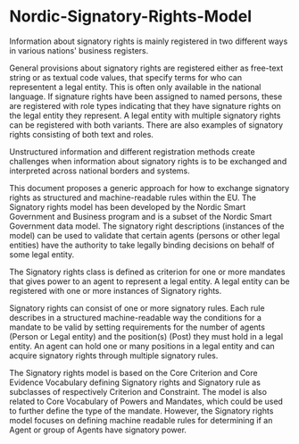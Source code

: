 # Nordic-Signatory-Rights-Model

Information about signatory rights is mainly registered in two different ways in various nations' business registers.

General provisions about signatory rights are registered either as free-text string or as textual code values, that specify terms for who can representent a legal entity. This is often only available in the national language.
If signature rights have been assigned to named persons, these are registered with role types indicating that they have signature rights on the legal entity they represent.
A legal entity with multiple signatory rights can be registered with both variants. There are also examples of signatory rights consisting of both text and roles.

Unstructured information and different registration methods create challenges when information about signatory rights is to be exchanged and interpreted across national borders and systems.

This document proposes a generic approach for how to exchange signatory rights as structured and machine-readable rules within the EU. The Signatory rights model has been developed by the Nordic Smart Government and Business program and is a subset of the Nordic Smart Government data model. The signatory right descriptions (instances of the model) can be used to validate that certain agents (persons or other legal entities) have the authority to take legally binding decisions on behalf of some legal entity.

The Signatory rights class is defined as criterion for one or more mandates that gives power to an agent to represent a legal entity. A legal entity can be registered with one or more instances of Signatory rights.

Signatory rights can consist of one or more signatory rules. Each rule describes in a structured machine-readable way the conditions for a mandate to be valid by setting requirements for the number of agents (Person or Legal entity) and the position(s) (Post) they must hold in a legal entity. An agent can hold one or many positions in a legal entity and can acquire signatory rights through multiple signatory rules.

The Signatory rights model is based on the Core Criterion and Core Evidence Vocabulary defining Signatory rights and Signatory rule as subclasses of respectively Criterion and Constraint. The model is also related to Core Vocabulary of Powers and Mandates, which could be used to further define the type of the mandate. However, the Signatory rights model focuses on defining machine readable rules for determining if an Agent or group of Agents have signatory power.

